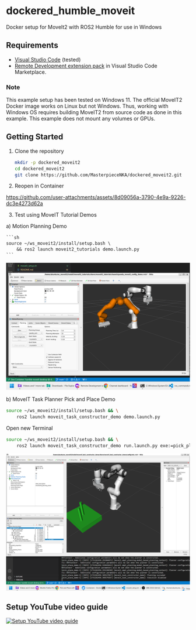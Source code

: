 # dockered_humble_moveit
Docker setup for MoveIt2 with ROS2 Humble for use in Windows

## Requirements
- [Visual Studio Code](https://code.visualstudio.com/) (tested)
- [Remote Development extension pack](https://marketplace.visualstudio.com/items?itemName=ms-vscode-remote.vscode-remote-extensionpack) in Visual Studio Code Marketplace.


### Note
This example setup has been tested on Windows 11. The official MoveIT2 Docker image works on Linux but not Windows. Thus, working with Windows OS requires building MoveIT2 from source code as done in this example. This example does not mount any volumes or GPUs.

## Getting Started

1. Clone the repository
    ```sh
    mkdir -p dockered_moveit2
    cd dockered_moveit2
    git clone https://github.com/MasterpieceNKA/dockered_moveit2.git
    ```

2. Reopen in Container



https://github.com/user-attachments/assets/8d09056a-3790-4e9a-9226-dc3e4273d62a



3. Test using MoveIT Tutorial Demos

a) Motion Planning Demo

    ```sh
    source ~/ws_moveit2/install/setup.bash \
        && ros2 launch moveit2_tutorials demo.launch.py
    ```
<img src="figures/fig_1.png" alt="Motion Planning Demo" style="width:900px;"/>



b) MoveIT Task Planner Pick and Place Demo

```sh
source ~/ws_moveit2/install/setup.bash && \
    ros2 launch moveit_task_constructor_demo demo.launch.py
```
Open new Terminal

```sh
source ~/ws_moveit2/install/setup.bash && \
    ros2 launch moveit_task_constructor_demo run.launch.py exe:=pick_place_demo
```

<img src="figures/fig_2.png" alt="MoveIT Task Planner Pick and Place Demo" style="width:900px;"/>


## Setup YouTube video guide

[![Setup YouTube video guide](http://i.ytimg.com/vi/Tmkmt4SZ_t8/hqdefault.jpg)](https://www.youtube.com/watch?v=Tmkmt4SZ_t8) 








